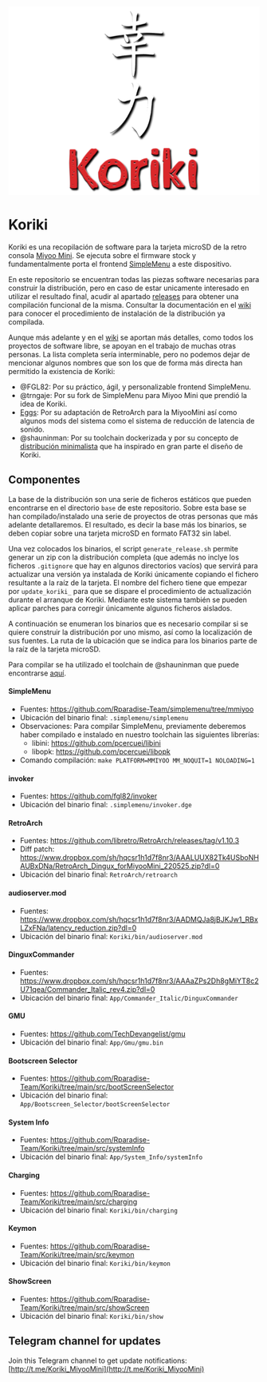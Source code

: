 ![koriki](images/koriki_logo.png)

# Koriki

Koriki es una recopilación de software para la tarjeta microSD de la retro consola [Miyoo Mini](https://lemiyoo.cn/product/143.html). Se ejecuta sobre el firmware stock y fundamentalmente porta el frontend [SimpleMenu](https://github.com/fgl82/simplemenu) a este dispositivo.

En este repositorio se encuentran todas las piezas software necesarias para construir la distribución, pero en caso de estar unicamente interesado en utilizar el resultado final, acudir al apartado [releases](https://github.com/Rparadise-Team/Koriki/releases) para obtener una compilación funcional de la misma. Consultar la documentación en el [wiki](https://github.com/Rparadise-Team/Koriki/wiki) para conocer el procedimiento de instalación de la distribución ya compilada.

Aunque más adelante y en el [wiki](https://github.com/Rparadise-Team/Koriki/wiki) se aportan más detalles, como todos los proyectos de software libre, se apoyan en el trabajo de muchas otras personas. La lista completa sería interminable, pero no podemos dejar de mencionar algunos nombres que son los que de forma más directa han permitido la existencia de Koriki:

* @FGL82: Por su práctico, ágil, y personalizable frontend SimpleMenu.
* @trngaje: Por su fork de SimpleMenu para Miyoo Mini que prendió la idea de Koriki.
* [Eggs](https://discordapp.com/users/778867980096241715): Por su adaptación de RetroArch para la MiyooMini así como algunos mods del sistema como el sistema de reducción de latencia de sonido.
* @shauninman: Por su toolchain dockerizada y por su concepto de [distribución minimalista](https://github.com/shauninman/MiniUI) que ha inspirado en gran parte el diseño de Koriki.

## Componentes

La base de la distribución son una serie de ficheros estáticos que pueden encontrarse en el directorio `base` de este repositorio. Sobre esta base se han compilado/instalado una serie de proyectos de otras personas que más adelante detallaremos. El resultado, es decir la base más los binarios, se deben copiar sobre una tarjeta microSD en formato FAT32 sin label.

Una vez colocados los binarios, el script `generate_release.sh` permite generar un zip con la distribución completa (que además no inclye los ficheros `.gitignore` que hay en algunos directorios vacíos) que servirá para actualizar una versión ya instalada de Koriki únicamente copiando el fichero resultante a la raíz de la tarjeta. El nombre del fichero tiene que empezar por `update_koriki_` para que se dispare el procedimiento de actualización durante el arranque de Koriki. Mediante este sistema también se pueden aplicar parches para corregir únicamente algunos ficheros aislados.

A continuación se enumeran los binarios que es necesario compilar si se quiere construir la distribución por uno mismo, así como la localización de sus fuentes. La ruta de la ubicación que se indica para los binarios parte de la raíz de la tarjeta microSD.

Para compilar se ha utilizado el toolchain de @shauninman que puede encontrarse [aquí](https://github.com/shauninman/union-miyoomini-toolchain).

#### SimpleMenu

* Fuentes: https://github.com/Rparadise-Team/simplemenu/tree/mmiyoo
* Ubicación del binario final: `.simplemenu/simplemenu`
* Observaciones: Para compilar SimpleMenu, previamente deberemos haber compilado e instalado en nuestro toolchain las siguientes librerías:
    * libini: https://github.com/pcercuei/libini
    * libopk: https://github.com/pcercuei/libopk
* Comando compilación: `make PLATFORM=MMIYOO MM_NOQUIT=1 NOLOADING=1`

#### invoker

* Fuentes: https://github.com/fgl82/invoker
* Ubicación del binario final: `.simplemenu/invoker.dge`

#### RetroArch

* Fuentes: https://github.com/libretro/RetroArch/releases/tag/v1.10.3
* Diff patch: https://www.dropbox.com/sh/hqcsr1h1d7f8nr3/AAALUUX82Tk4USboNHAUBxDNa/RetroArch_Dingux_forMiyooMini_220525.zip?dl=0
* Ubicación del binario final: `RetroArch/retroarch`

#### audioserver.mod

* Fuentes: https://www.dropbox.com/sh/hqcsr1h1d7f8nr3/AADMQJa8jBJKJw1_RBxLZxFNa/latency_reduction.zip?dl=0
* Ubicación del binario final: `Koriki/bin/audioserver.mod`

#### DinguxCommander

* Fuentes: https://www.dropbox.com/sh/hqcsr1h1d7f8nr3/AAAaZPs2Dh8gMiYT8c2U71qea/Commander_Italic_rev4.zip?dl=0
* Ubicación del binario final: `App/Commander_Italic/DinguxCommander`

#### GMU

* Fuentes: https://github.com/TechDevangelist/gmu
* Ubicación del binario final: `App/Gmu/gmu.bin`

#### Bootscreen Selector

* Fuentes: https://github.com/Rparadise-Team/Koriki/tree/main/src/bootScreenSelector
* Ubicación del binario final: `App/Bootscreen_Selector/bootScreenSelector`

#### System Info

* Fuentes: https://github.com/Rparadise-Team/Koriki/tree/main/src/systemInfo
* Ubicación del binario final: `App/System_Info/systemInfo`

#### Charging

* Fuentes: https://github.com/Rparadise-Team/Koriki/tree/main/src/charging
* Ubicación del binario final: `Koriki/bin/charging`

#### Keymon

* Fuentes: https://github.com/Rparadise-Team/Koriki/tree/main/src/keymon
* Ubicación del binario final: `Koriki/bin/keymon`

#### ShowScreen

* Fuentes: https://github.com/Rparadise-Team/Koriki/tree/main/src/showScreen
* Ubicación del binario final: `Koriki/bin/show`

## Telegram channel for updates

Join this Telegram channel to get update notifications: [http://t.me/Koriki_MiyooMini](http://t.me/Koriki_MiyooMini)
